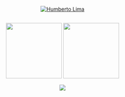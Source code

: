 <p align="center">
  <a href="https://github.com/gaseet">
    <img src="https://github.com/gaseet/Gaseet/assets/45747276/1ad72ec8-9ae6-4edd-946b-00ce1e786e25" alt="Humberto Lima" /></a>
</p>



##



<div>
  <p align='center'>
    <img height="150" src="https://github-readme-stats.vercel.app/api?username=gaseet&show_icons=true&count_private=true&include_all_commits=true&theme=dark&icon_color=00ffff&ring_color=00ffff&" ></a>
    <img height="150" src="https://github-readme-stats.vercel.app/api/top-langs/?username=gaseet&layout=compact&langs_count=7&theme=dark&icon_color=00ffff" />
  </p>
</div>



<div>
  <p align='center'>
    <a href="https://www.linkedin.com/in/humberto-mota-de-lima-488468266/" target="_blank"><img src="https://img.shields.io/badge/-LinkedIn-%230077B5?style=for-the-badge&logo=linkedin&logoColor=white" target="_blank"></a> 
  </p>
</div>

##
